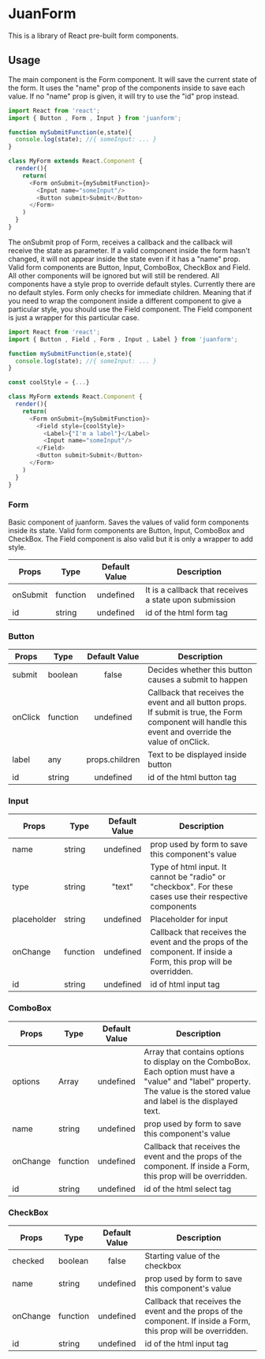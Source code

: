 # JuanForm

This is a library of React pre-built form components.

## Usage

The main component is the Form component. It will save the current state of the form.
It uses the "name" prop of the components inside to save each value. If no "name" prop is given, it will try to use the "id" prop instead.

```javascript
import React from 'react';
import { Button , Form , Input } from 'juanform';

function mySubmitFunction(e,state){
  console.log(state); //{ someInput: ... }
}

class MyForm extends React.Component {
  render(){
    return(
      <Form onSubmit={mySubmitFunction}>
        <Input name="someInput"/>
        <Button submit>Submit</Button>
      </Form>
    )
  }
}
```

The onSubmit prop of Form, receives a callback and the callback will receive the state as parameter. If a valid component inside the form hasn't changed, it will not appear inside the state even if it has a "name" prop. Valid form components are Button, Input, ComboBox, CheckBox and Field. All other components will be ignored but will still be rendered.
All components have a style prop to override default styles. Currently there are no default styles.
Form only checks for immediate children. Meaning that if you need to wrap the component inside a different component to give a particular style, you should use the Field component. The Field component is just a wrapper for this particular case.

```javascript
import React from 'react';
import { Button , Field , Form , Input , Label } from 'juanform';

function mySubmitFunction(e,state){
  console.log(state); //{ someInput: ... }
}

const coolStyle = {...}

class MyForm extends React.Component {
  render(){
    return(
      <Form onSubmit={mySubmitFunction}>
        <Field style={coolStyle}>
          <Label>{"I'm a label"}</Label>
          <Input name="someInput"/>
        </Field>
        <Button submit>Submit</Button>
      </Form>
    )
  }
}
```

### Form

Basic component of juanform. Saves the values of valid form components inside its state. Valid form components are Button, Input, ComboBox and CheckBox. The Field component is also valid but it is only a wrapper to add style.

| Props       | Type     | Default Value | Description     |
| ----------- | -------- | :-----------: | --------------- |
| onSubmit    | function | undefined     | It is a callback that receives a state upon submission|
| id          | string   | undefined     | id of the html form tag |


### Button

| Props       | Type     | Default Value | Description     |
| ----------- | -------- | :-----------: | --------------- |
| submit      | boolean  | false         | Decides whether this button causes a submit to happen |
| onClick     | function | undefined     | Callback that receives the event and all button props. If submit is true, the Form component will handle this event and override the value of onClick. |
| label       | any      | props.children | Text to be displayed inside button |
| id          | string   | undefined     | id of the html button tag |

### Input

| Props       | Type     | Default Value | Description     |
| ----------- | -------- | :-----------: | --------------- |
| name        | string   | undefined     | prop used by form to save this component's value |
| type        | string   | "text"        | Type of html input. It cannot be "radio" or "checkbox". For these cases use their respective components |
| placeholder | string   | undefined     | Placeholder for input |
| onChange    | function | undefined     | Callback that receives the event and the props of the component. If inside a Form, this prop will be overridden. |
| id          | string   | undefined     | id of html input tag |

### ComboBox

| Props       | Type     | Default Value | Description     |
| ----------- | -------- | :-----------: | --------------- |
| options     | Array    | undefined     | Array that contains options to display on the ComboBox. Each option must have a "value" and "label" property. The value is the stored value and label is the displayed text. |
| name        | string   | undefined     | prop used by form to save this component's value |
| onChange    | function | undefined     | Callback that receives the event and the props of the component. If inside a Form, this prop will be overridden. |
| id          | string   | undefined     | id of the html select tag |

### CheckBox

| Props       | Type     | Default Value | Description     |
| ----------- | -------- | :-----------: | --------------- |
| checked     | boolean  | false         | Starting value of the checkbox |
| name        | string   | undefined     | prop used by form to save this component's value |
| onChange    | function | undefined     | Callback that receives the event and the props of the component. If inside a Form, this prop will be overridden. |
| id          | string   | undefined     | id of the html input tag |
